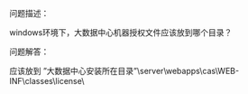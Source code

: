 问题描述：

windows环境下，大数据中心机器授权文件应该放到哪个目录？



问题解答：

应该放到
”大数据中心安装所在目录”\server\webapps\cas\WEB-INF\classes\license\
